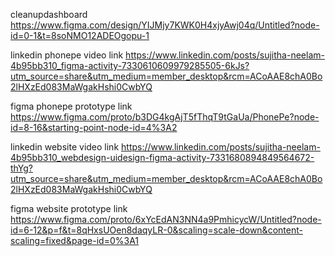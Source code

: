 cleanupdashboard
https://www.figma.com/design/YIJMjy7KWK0H4xjyAwj04q/Untitled?node-id=0-1&t=8soNMO12ADEOgopu-1

linkedin phonepe video link
https://www.linkedin.com/posts/sujitha-neelam-4b95bb310_figma-activity-7330610609979285505-6kJs?utm_source=share&utm_medium=member_desktop&rcm=ACoAAE8chA0Bo2lHXzEd083MaWgakHshi0CwbYQ

figma phonepe prototype link
https://www.figma.com/proto/b3DG4kgAjT5fThqT9tGaUa/PhonePe?node-id=8-16&starting-point-node-id=4%3A2

linkedin website video link
https://www.linkedin.com/posts/sujitha-neelam-4b95bb310_webdesign-uidesign-figma-activity-7331680894849564672-thYg?utm_source=share&utm_medium=member_desktop&rcm=ACoAAE8chA0Bo2lHXzEd083MaWgakHshi0CwbYQ

figma website prototype link
https://www.figma.com/proto/6xYcEdAN3NN4a9PmhicycW/Untitled?node-id=6-12&p=f&t=8qHxsUOen8daqyLR-0&scaling=scale-down&content-scaling=fixed&page-id=0%3A1
